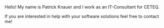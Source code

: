 Hello! My name is Patrick Knauer and I work as an
IT-Consultant for CETEQ.

If you are interested in help with your software
solutions feel free to contact me!
